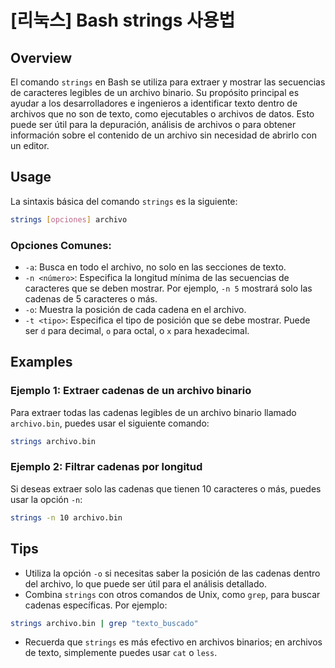 # [리눅스] Bash strings 사용법

## Overview
El comando `strings` en Bash se utiliza para extraer y mostrar las secuencias de caracteres legibles de un archivo binario. Su propósito principal es ayudar a los desarrolladores e ingenieros a identificar texto dentro de archivos que no son de texto, como ejecutables o archivos de datos. Esto puede ser útil para la depuración, análisis de archivos o para obtener información sobre el contenido de un archivo sin necesidad de abrirlo con un editor.

## Usage
La sintaxis básica del comando `strings` es la siguiente:

```bash
strings [opciones] archivo
```

### Opciones Comunes:
- `-a`: Busca en todo el archivo, no solo en las secciones de texto.
- `-n <número>`: Especifica la longitud mínima de las secuencias de caracteres que se deben mostrar. Por ejemplo, `-n 5` mostrará solo las cadenas de 5 caracteres o más.
- `-o`: Muestra la posición de cada cadena en el archivo.
- `-t <tipo>`: Especifica el tipo de posición que se debe mostrar. Puede ser `d` para decimal, `o` para octal, o `x` para hexadecimal.

## Examples
### Ejemplo 1: Extraer cadenas de un archivo binario
Para extraer todas las cadenas legibles de un archivo binario llamado `archivo.bin`, puedes usar el siguiente comando:

```bash
strings archivo.bin
```

### Ejemplo 2: Filtrar cadenas por longitud
Si deseas extraer solo las cadenas que tienen 10 caracteres o más, puedes usar la opción `-n`:

```bash
strings -n 10 archivo.bin
```

## Tips
- Utiliza la opción `-o` si necesitas saber la posición de las cadenas dentro del archivo, lo que puede ser útil para el análisis detallado.
- Combina `strings` con otros comandos de Unix, como `grep`, para buscar cadenas específicas. Por ejemplo:

```bash
strings archivo.bin | grep "texto_buscado"
```

- Recuerda que `strings` es más efectivo en archivos binarios; en archivos de texto, simplemente puedes usar `cat` o `less`.